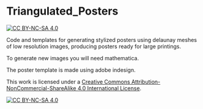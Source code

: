 # Triangulated_Posters
 [![CC BY-NC-SA 4.0][cc-by-nc-sa-shield]][cc-by-nc-sa]
 
Code and templates for generating stylized posters using delaunay meshes of low resolution images, producing posters ready for large printings.

To generate new images you will need mathematica.

The poster template is made using adobe indesign.

This work is licensed under a
[Creative Commons Attribution-NonCommercial-ShareAlike 4.0 International License][cc-by-nc-sa].

[![CC BY-NC-SA 4.0][cc-by-nc-sa-image]][cc-by-nc-sa]

[cc-by-nc-sa]: http://creativecommons.org/licenses/by-nc-sa/4.0/
[cc-by-nc-sa-image]: https://licensebuttons.net/l/by-nc-sa/4.0/88x31.png
[cc-by-nc-sa-shield]: https://img.shields.io/badge/License-CC%20BY--NC--SA%204.0-lightgrey.svg

